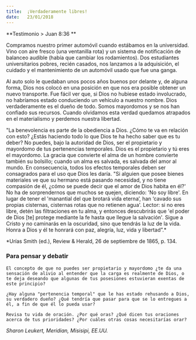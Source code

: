```yaml
---
title:  ¡Verdaderamente libres!
date:   23/01/2018
---
```


**Testimonio > Juan 8:36 **

Compramos nuestro primer automóvil cuando estábamos en la universidad. Vino con aire fresco (una ventanilla rota) y un sistema de notificación de balanceo audible (había que cambiar los rodamientos). Dos estudiantes universitarios pobres, recién casados, nos lanzamos a la adquisición, el cuidado y el mantenimiento de un automóvil usado que fue una ganga. 

Al auto solo le quedaban unos pocos años buenos por delante y, de alguna forma, Dios nos colocó en una posición en que nos era posible obtener un nuevo transporte. Fue fácil ver que, si Dios no hubiese estado involucrado, no habríamos estado conduciendo un vehículo a nuestro nombre. Dios verdaderamente es el dueño de todo. Somos mayordomos y se nos han confiado sus recursos. Cuando olvidamos esta verdad quedamos atrapados en el materialismo y perdemos nuestra libertad.

"La benevolencia es parte de la obediencia a Dios. ¿Cómo te va en relación con esto? ¿Estás haciendo todo lo que Dios te ha hecho saber que es tu deber? No puedes, bajo la autoridad de Dios, ser el propietario y mayordomo de tus pertenencias temporales. Dios es el propietario y tú eres el mayordomo. La gracia que convierte el alma de un hombre convierte también su bolsillo; cuando un alma es salvada, es salvada del amor al mundo. En consecuencia, todos los efectos temporales deben ser consagrados para el uso que Dios les daría. "Si alguien que posee bienes materiales ve que su hermano está pasando necesidad, y no tiene compasión de él, ¿cómo se puede decir que el amor de Dios habita en él?' No ha de sorprendernos que muchos se quejen, diciendo: 'No soy libre'. En lugar de tener el 'manantial del que brotará vida eterna’, han ‘cavado sus propias cisternas, cisternas rotas que no retienen agua'. Lector: si no eres libre, detén las filtraciones en tu alma, y entonces descubrirás que 'el poder de Dios [te] protege mediante la fe hasta que llegue la salvación'. Sigue a Cristo y no caminarás en la oscuridad, sino que tendrás la luz de la vida. Honra a Dios y él te honrará con paz, alegría, luz, vida y libertad”.* 

*Urías Smith (ed.), Review & Herald, 26 de septiembre de 1865, p. 134.

### Para pensar y debatir

`El concepto de que no puedes ser propietario y mayordomo ¿te da una sensación de alivio al entender que la carga es realmente de Dios, o te deja deseando que algunas de tus posesiones estuvieran exentas de este principio?`

`¿Hay alguna "pertenencia temporal" que le has estado rehusando a Dios, su verdadero dueño? ¿Qué tendría que pasar para que se lo entregues a él, a fin de que él lo pueda usar?`

`Revisa tu vida de oración. ¿Por qué oras? ¿Qué dicen tus oraciones acerca de tus prioridades? ¿Por cuáles otras cosas necesitarías orar?`

*Sharon Leukert, Meridian, Misisipi, EE.UU.*
